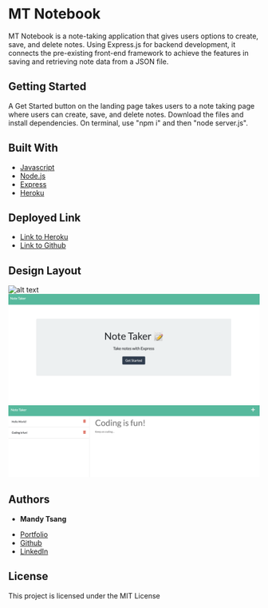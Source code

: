 # MT Notebook

MT Notebook is a note-taking application that gives users options to create, save, and delete notes. Using Express.js for backend development, it connects the pre-existing front-end framework to achieve the features in saving and retrieving note data from a JSON file. 


## Getting Started

A Get Started button on the landing page takes users to a note taking page where users can create, save, and delete notes. 
Download the files and install dependencies. On terminal, use "npm i" and then "node server.js".

## Built With

* [Javascript](https://developer.mozilla.org/en-US/docs/Web/JavaScript)
* [Node.js](https://nodejs.org/en/)
* [Express](https://expressjs.com)
* [Heroku](https://heroku.com)


## Deployed Link

* [Link to Heroku](https://hmt-notebook.herokuapp.com/notes)
* [Link to Github](https://github.com/MANDYTSANG007/MT-Notebook)

## Design Layout

![alt text](./images/MT-Notebook.gif)
![alt text](./images/LandingPage.png)
![alt text](./images/NotePage.png)


## Authors

* **Mandy Tsang** 

- [Portfolio](https://mandytsang007.github.io/Mandy-Portfolio/)
- [Github](https://github.com/MANDYTSANG007)
- [LinkedIn](https://www.linkedin.com/in/man-tsang-64308b22a/)


## License

This project is licensed under the MIT License 

